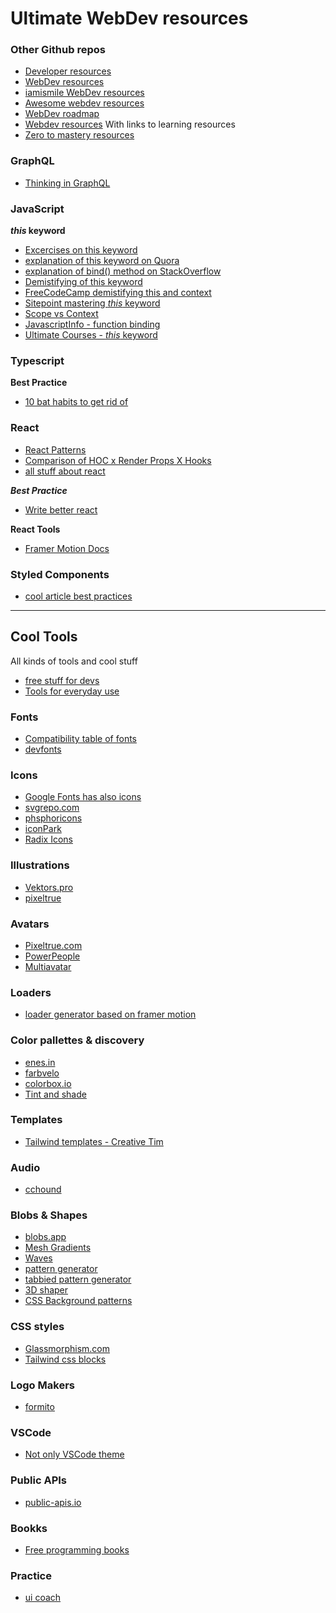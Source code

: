 # Ultimate WebDev resources   

### Other Github repos
- [Developer resources](https://github.com/codingknite/frontend-development)
- [WebDev resources](https://github.com/mrmartineau/awesome-web-dev-resources)
- [iamismile WebDev resources](https://github.com/iamismile/web-dev-resources)
- [Awesome webdev resources](https://github.com/mrmartineau/awesome-web-dev-resources)
- [WebDev roadmap](https://github.com/kamranahmedse/developer-roadmap)
- [Webdev resources](https://github.com/andrews1022/web-development-2021-course-list) With links to learning resources
- [Zero to mastery resources](https://github.com/zero-to-mastery/resources)


### GraphQL
- [Thinking in GraphQL](https://relay.dev/docs/principles-and-architecture/thinking-in-graphql/)

### JavaScript

***this* keyword**
- [Excercises on this keyword](https://github.com/joinpursuit/AC3.1/blob/master/lessons/javascript-advanced/object-prototypes/this-keyword-exercises.md)
- [explanation of this keyword on Quora](https://www.quora.com/Can-anyone-give-me-ways-to-practice-the-this-keyword-in-Javascript)
- [explanation of bind() method on StackOverflow](https://stackoverflow.com/questions/2236747/what-is-the-use-of-the-javascript-bind-method#:~:text=Summary%3A,in%20the%20bind()%20function.)
- [Demistifying of this keyword](https://www.javascripttutorial.net/javascript-this/)
- [FreeCodeCamp demistifying this and context](https://www.freecodecamp.org/news/how-to-understand-the-keyword-this-and-context-in-javascript-cd624c6b74b8/)
- [Sitepoint mastering *this* keyword](https://www.sitepoint.com/mastering-javascripts-this-keyword/)
- [Scope vs Context](https://blog.kevinchisholm.com/javascript/difference-between-scope-and-context/#:~:text=Context%20is%20related%20to%20objects,to%20which%20a%20function%20belongs.)
- [JavascriptInfo - function binding](https://javascript.info/bind)
- [Ultimate Courses - *this* keyword](https://ultimatecourses.com/blog/understanding-the-this-keyword-in-javascript)


### Typescript   

**Best Practice**
- [10 bat habits to get rid of](https://startup-cto.net/10-bad-typescript-habits-to-break-this-year/)


### React   
- [React Patterns](https://reactpatterns.com/)
- [Comparison of HOC x Render Props X Hooks](https://medium.com/simply/comparison-hocs-vs-render-props-vs-hooks-55f9ffcd5dc6)
- [all stuff about react](https://github.com/enaqx/awesome-react)

***Best Practice***
- [Write better react](https://alexkondov.com/tao-of-react/)


**React Tools**   
- [Framer Motion Docs](https://www.framer.com/api/motion/)

### Styled Components
- [cool article best practices](https://www.joshwcomeau.com/css/styled-components/)

---
## Cool Tools   
All kinds of tools and cool stuff

- [free stuff for devs](https://free-for.dev/#/)
- [Tools for everyday use](https://omatsuri.app/)

### Fonts
- [Compatibility table of fonts](http://fontfamily.io/)
- [devfonts](https://devfonts.gafi.dev/)

### Icons   
- [Google Fonts has also icons](https://fonts.google.com/icons)
- [svgrepo.com](https://www.svgrepo.com/)
- [phsphoricons](https://phosphoricons.com/)
- [iconPark](https://github.com/bytedance/IconPark?ck_subscriber_id=478662062)
- [Radix Icons](https://icons.modulz.app/)

### Illustrations
- [Vektors.pro](https://www.vektors.pro/)
- [pixeltrue](https://www.pixeltrue.com/free-illustrations)

### Avatars   
- [Pixeltrue.com](https://www.pixeltrue.com/)
- [PowerPeople](https://powerpeopleplatform.com/)
- [Multiavatar](https://multiavatar.com/)

### Loaders   
- [loader generator based on framer motion](https://loaders.io/)

### Color pallettes & discovery   
- [enes.in](https://enes.in/sorted-colors/)
- [farbvelo](https://farbvelo.elastiq.ch/)
- [colorbox.io](https://colorbox.io/)
- [Tint and shade](https://maketintsandshades.com/)

### Templates   
- [Tailwind templates - Creative Tim](https://www.creative-tim.com/search?utf8=%E2%9C%93&q=notus)

### Audio
- [cchound](https://cchound.com/)

### Blobs & Shapes  
- [blobs.app](https://blobs.app/)
- [Mesh Gradients](https://meshgradient.com/)
- [Waves](https://www.svgwaves.io/)
- [pattern generator](https://doodad.dev/pattern-generator/)
- [tabbied pattern generator](https://tabbied.com/)
- [3D shaper](https://www.shapefest.com/)
- [CSS Background patterns](https://www.magicpattern.design/tools/css-backgrounds)

### CSS styles
- [Glassmorphism.com](https://glassmorphism.com/)
- [Tailwind css blocks](https://blocks.wickedtemplates.com/)

### Logo Makers
- [formito](https://formito.com/tools/logo)

### VSCode   
- [Not only VSCode theme](https://themes.vscode.one/)   

### Public APIs
- [public-apis.io](https://public-apis.io/)

### Bookks   
- [Free programming books](https://github.com/EbookFoundation/free-programming-books)

### Practice
- [ui coach](https://uicoach.io/app)